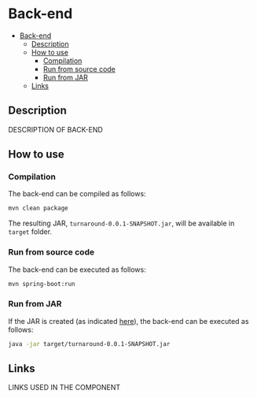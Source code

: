 # Back-end

<!-- TOC depthfrom:2 -->

- [Back-end](#back-end)
  - [Description](#description)
  - [How to use](#how-to-use)
    - [Compilation](#compilation)
    - [Run from source code](#run-from-source-code)
    - [Run from JAR](#run-from-jar)
  - [Links](#links)

<!-- /TOC -->

## Description

DESCRIPTION OF BACK-END

## How to use

### Compilation

The back-end can be compiled as follows:
```sh
mvn clean package
```
The resulting JAR, `turnaround-0.0.1-SNAPSHOT.jar`, will be available in `target` folder.

### Run from source code

The back-end can be executed as follows:
```sh
mvn spring-boot:run
```

### Run from JAR

If the JAR is created (as indicated [here](#compilation)), the back-end can be executed as follows:
```sh
java -jar target/turnaround-0.0.1-SNAPSHOT.jar 
```

## Links

LINKS USED IN THE COMPONENT